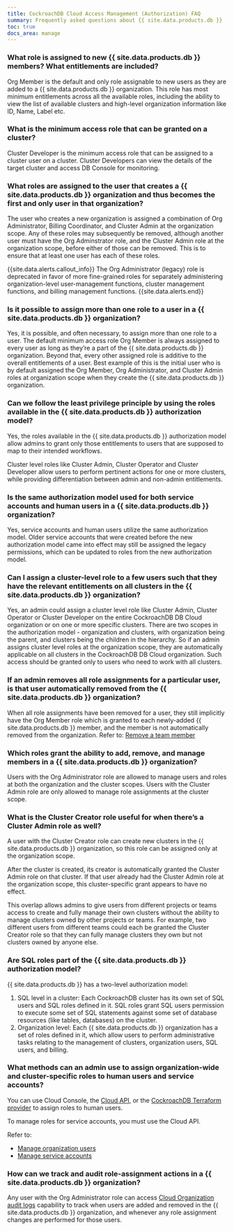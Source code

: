 ```yaml
---
title: CockroachDB Cloud Access Management (Authorization) FAQ
summary: Frequently asked questions about {{ site.data.products.db }}
toc: true
docs_area: manage
---
```


### What role is assigned to new  {{ site.data.products.db }} members? What entitlements are included?

Org Member is the default and only role assignable to new users as they are added to a {{ site.data.products.db }} organization. This role has most minimum entitlements across all the available roles, including the ability to view the list of available clusters and high-level organization information like ID, Name, Label etc.

### What is the minimum access role that can be granted on a cluster?

Cluster Developer is the minimum access role that can be assigned to a cluster user on a cluster. Cluster Developers can view the details of the target cluster and access DB Console for monitoring.

### What roles are assigned to the user that creates a {{ site.data.products.db }} organization and thus becomes the first and only user in that organization?

The user who creates a new organization is assigned a combination of Org Administrator, Billing Coordinator, and Cluster Admin at the organization scope. Any of these roles may subsequently be removed, although another user must have the Org Adminstrator role, and the Cluster Admin role at the organization scope, before either of those can be removed. This is to ensure that at least one user has each of these roles.

{{site.data.alerts.callout_info}}
The Org Administrator (legacy) role is deprecated in favor of more fine-grained roles for separately administering organization-level user-management functions, cluster management functions, and billing management functions.
{{site.data.alerts.end}}

### Is it possible to assign more than one role to a user in a {{ site.data.products.db }} organization?

Yes, it is possible, and often necessary, to assign more than one role to a user. The default minimum access role Org Member is always assigned to every user as long as they’re a part of the {{ site.data.products.db }} organization. Beyond that, every other assigned role is additive to the overall entitlements of a user. Best example of this is the initial user who is by default assigned the Org Member, Org Administrator, and Cluster Admin roles at organization scope when they create the {{ site.data.products.db }} organization. 

### Can we follow the least privilege principle by using the roles available in the {{ site.data.products.db }} authorization model?

Yes, the roles available in the {{ site.data.products.db }} authorization model allow admins to grant only those entitlements to users that are supposed to map to their intended workflows. 

Cluster level roles like Cluster Admin, Cluster Operator and Cluster Developer allow users to perform pertinent actions for one or more clusters, while providing differentiation between admin and non-admin entitlements.

### Is the same authorization model used for both service accounts and human users in a {{ site.data.products.db }} organization?

Yes, service accounts and human users utilize the same authorization model. Older service accounts that were created before the new authorization model came into effect may still be assigned the legacy permissions, which can be updated to roles from the new authorization model.

### Can I assign a cluster-level role to a few users such that they have the relevant entitlements on all clusters in the {{ site.data.products.db }} organization?

Yes, an admin could assign a cluster level role like Cluster Admin, Cluster Operator or Cluster Developer on the entire CockroachDB DB Cloud organization or on one or more specific clusters. There are two scopes in the authorization model - organization and clusters, with organization being the parent, and clusters being the children in the hierarchy. So if an admin assigns cluster level roles at the organization scope, they are automatically applicable on all clusters in the CockroachDB DB Cloud organization. Such access should be granted only to users who need to work with all clusters.

### If an admin removes all role assignments for a particular user, is that user automatically removed from the {{ site.data.products.db }} organization?

When all role assignments have been removed for a user, they still implicitly have the Org Member role which is granted to each newly-added {{ site.data.products.db }} member, and the member is not automatically removed from the organization. Refer to: [Remove a team member](managing-access.html#remove-a-team-member)

### Which roles grant the ability to add, remove, and manage members in a {{ site.data.products.db }} organization?

Users with the Org Administrator role are allowed to manage users and roles at both the organization and the cluster scopes. Users with the Cluster Admin role are only allowed to manage role assignments at the cluster scope.

### What is the Cluster Creator role useful for when there’s a Cluster Admin role as well?

A user with the Cluster Creator role can create new clusters in the {{ site.data.products.db }} organization, so this role can be assigned only at the organization scope.

After the cluster is created, its creator is automatically granted the Cluster Admin role on that cluster. If that user already had the Cluster Admin role at the organization scope, this cluster-specific grant appears to have no effect.

This overlap allows admins to give users from different projects or teams access to create and fully manage their own clusters without the ability to manage clusters owned by other projects or teams. For example, two different users from different teams could each be granted the Cluster Creator role so that they can fully manage clusters they own but not clusters owned by anyone else.

### Are SQL roles part of the {{ site.data.products.db }} authorization model?

{{ site.data.products.db }} has a two-level authorization model:

1. SQL level in a cluster: Each CockroachDB cluster has its own set of SQL users and SQL roles defined in it. SQL roles grant SQL users permission to execute some set of SQL statements against some set of database resources (like tables, databases) on the cluster.
2. Organization level: Each {{ site.data.products.db }} organization has a set of roles defined in it, which allow users to perform administrative tasks relating to the management of clusters, organization users, SQL users, and billing.

### What methods can an admin use to assign organization-wide and cluster-specific roles to human users and service accounts?

You can use Cloud Console, the [Cloud API](../cockroachcloud/cloud-api.html), or the [CockroachDB Terraform provider](https://registry.terraform.io/providers/cockroachdb/cockroach/latest) to assign roles to human users.

To manage roles for service accounts, you must use the Cloud API.

Refer to:
- [Manage organization users](managing-access.html#manage-an-organizations-users)
- [Manage service accounts](managing-access.html#manage-service-accounts)

### How can we track and audit role-assignment actions in a {{ site.data.products.db }} organization?

Any user with the Org Administrator role can access [Cloud Organization audit logs](cloud-org-audit-logs.html) capability to track when users are added and removed in the {{ site.data.products.db }} organization, and whenever any role assignment changes are performed for those users.
